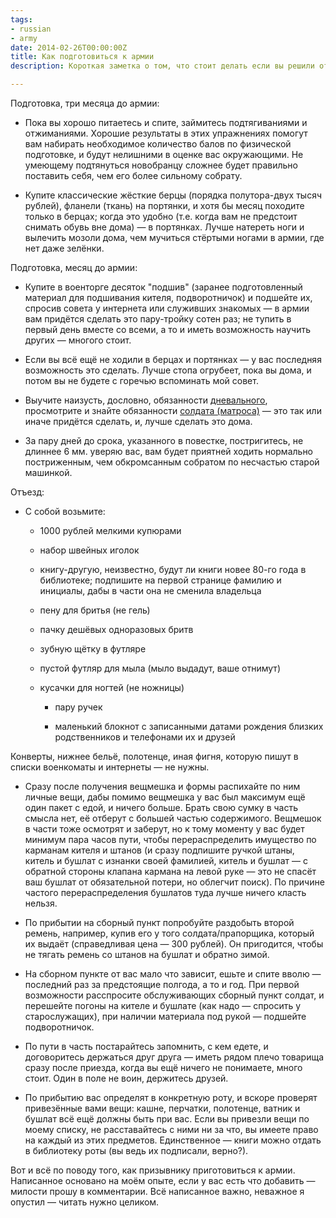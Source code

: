 ```yaml
---
tags:
- russian
- army
date: 2014-02-26T00:00:00Z
title: Как подготовиться к армии
description: Короткая заметка о том, что стоит делать если вы решили отправиться в армию

---
```


Подготовка, три месяца до армии:

- Пока вы хорошо питаетесь и спите, займитесь подтягиваниями и отжиманиями. Хорошие результаты в этих упражнениях помогут вам набирать необходимое количество балов по физической подготовке, и будут нелишними в оценке вас окружающими. Не умеющему подтянуться новобранцу сложнее будет правильно поставить себя, чем его более сильному собрату.

- Купите классические жёсткие берцы (порядка полутора-двух тысяч рублей), фланели (ткань) на портянки, и хотя бы месяц походите только в берцах; когда это удобно (т.е. когда вам не предстоит снимать обувь вне дома) — в портянках. Лучше натереть ноги и вылечить мозоли дома, чем мучиться стёртыми ногами в армии, где нет даже зелёнки.

<!--more-->
Подготовка, месяц до армии:

- Купите в военторге десяток "подшив" (заранее подготовленный материал для подшивания кителя, подворотничок) и подшейте их, спросив совета у интернета или служивших знакомых — в армии вам придётся сделать это пару-тройку сотен раз; не тупить в первый день вместе со всеми, а то и иметь возможность научить других — многого стоит.

- Если вы всё ещё не ходили в берцах и портянках — у вас последняя возможность это сделать. Лучше стопа огрубеет, пока вы дома, и потом вы не будете с горечью вспоминать мой совет.

- Выучите наизусть, дословно, обязанности [дневального](https://ru.wikipedia.org/wiki/Дневальный#.D0.9E.D0.B1.D1.8F.D0.B7.D0.B0.D0.BD.D0.BD.D0.BE.D1.81.D1.82.D0.B8), просмотрите и знайте обязанности [солдата (матроса)](https://ru.wikipedia.org/wiki/Солдат#.D0.9E.D0.B1.D1.8F.D0.B7.D0.B0.D0.BD.D0.BD.D0.BE.D1.81.D1.82.D0.B8_.D1.81.D0.BE.D0.BB.D0.B4.D0.B0.D1.82.D0.B0_.D0.92.D0.A1_.D0.A0.D0.BE.D1.81.D1.81.D0.B8.D0.B8) — это так или иначе придётся сделать, и, лучше сделать это дома.

- За пару дней до срока, указанного в повестке, постригитесь, не длиннее 6 мм. уверяю вас, вам будет приятней ходить нормально постриженным, чем обкромсанным собратом по несчастью старой машинкой.

Отъезд:

- С собой возьмите:

  - 1000 рублей мелкими купюрами

  - набор швейных иголок

  - книгу-другую, неизвестно, будут ли книги новее 80-го года в библиотеке; подпишите на первой странице фамилию и инициалы, дабы в части она не сменила владельца

  - пену для бритья (не гель)

  - пачку дешёвых одноразовых бритв

  - зубную щётку в футляре

  - пустой футляр для мыла (мыло выдадут, ваше отнимут)

  - кусачки для ногтей (не ножницы)

    - пару ручек

    - маленький блокнот с записанными датами рождения близких родственников и телефонами их и друзей

Конверты, нижнее бельё, полотенце, иная фигня, которую пишут в списки военкоматы и интернеты — не нужны.

- Сразу после получения вещмешка и формы распихайте по ним личные вещи, дабы помимо вещмешка у вас был максимум ещё один пакет с едой, и ничего больше. Брать свою сумку в часть смысла нет, её отберут с большей частью содержимого. Вещмешок в части тоже осмотрят и заберут, но к тому моменту у вас будет минимум пара часов пути, чтобы перераспределить имущество по карманам кителя и штанов (и сразу подпишите ручкой штаны, китель и бушлат с изнанки своей фамилией, китель и бушлат — с обратной стороны клапана кармана на левой руке — это не спасёт ваш бушлат от обязательной потери, но облегчит поиск). По причине частого перераспределения бушлатов туда лучше ничего класть нельзя.

- По прибытии на сборный пункт попробуйте раздобыть второй ремень, например, купив его у того солдата/прапорщика, который их выдаёт (справедливая цена — 300 рублей). Он пригодится, чтобы не тягать ремень со штанов на бушлат и обратно зимой.

- На сборном пункте от вас мало что зависит, ешьте и спите вволю — последний раз за предстоящие полгода, а то и год. При первой возможности расспросите обслуживающих сборный пункт солдат, и перешейте погоны на кителе и бушлате (как надо — спросить у старослужащих), при наличии материала под рукой — подшейте подворотничок.

- По пути в часть постарайтесь запомнить, с кем едете, и договоритесь держаться друг друга — иметь рядом плечо товарища сразу после приезда, когда вы ещё ничего не понимаете, много стоит. Один в поле не воин, держитесь друзей.

- По прибытию вас определят в конкретную роту, и вскоре проверят привезённые вами вещи: кашне, перчатки, полотенце, ватник и бушлат всё ещё должны быть при вас. Если вы привезли вещи по моему списку, не расставайтесь с ними ни за что, вы имеете право на каждый из этих предметов. Единственное — книги можно отдать в библиотеку роты (вы ведь их подписали, верно?).

Вот и всё по поводу того, как призывнику приготовиться к армии. Написанное основано на моём опыте, если у вас есть что добавить — милости прошу в комментарии. Всё написанное важно, неважное я опустил — читать нужно целиком.
